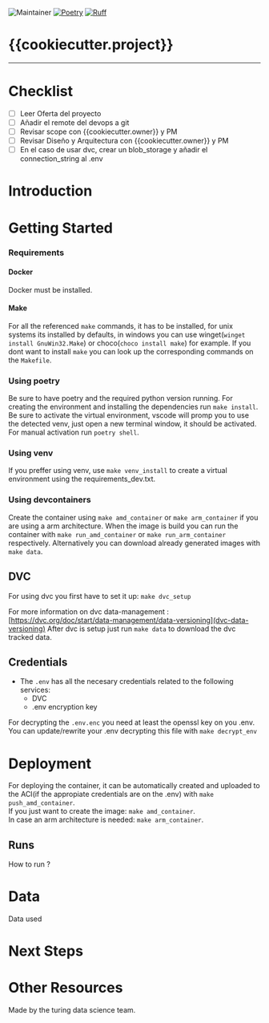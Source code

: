 <!-- ![Python Version](https://img.shields.io/badge/python-3.8-blue) -->
![Maintainer](https://img.shields.io/badge/owner-{{cookiecutter.owner}}-green)
[![Poetry](https://img.shields.io/endpoint?url=https://python-poetry.org/badge/v0.json)](https://python-poetry.org/)
[![Ruff](https://img.shields.io/endpoint?url=https://raw.githubusercontent.com/astral-sh/ruff/main/assets/badge/v2.json)](https://github.com/astral-sh/ruff)
# {{cookiecutter.project}}
-----------------------------
# Checklist
- [ ] Leer Oferta del proyecto
- [ ] Añadir el remote del devops a git
- [ ] Revisar scope con {{cookiecutter.owner}} y PM
- [ ] Revisar Diseño y Arquitectura con {{cookiecutter.owner}} y PM
- [ ] En el caso de usar dvc, crear un blob_storage y añadir el connection_string al .env
# Introduction

# Getting Started
### Requirements
#### Docker
Docker must be installed.
#### Make
For all the referenced `make` commands, it has to be installed, for unix systems
its installed by defaults, in windows you can use winget(`winget install GnuWin32.Make`) or choco(`choco install make`) for example.
If you dont want to install `make` you can look up the corresponding commands on the `Makefile`.


### Using poetry
Be sure to have poetry and the required python version running.
For creating the environment and installing the dependencies
run `make install`.
Be sure to activate the virtual environment, vscode will promp you to use the detected venv,
just open a new terminal window, it should be activated.
For manual activation run `poetry shell`.
### Using venv
If you preffer using venv, use `make venv_install` to create a virtual environment
using the requirements_dev.txt.
### Using devcontainers
Create the container using `make amd_container` or `make arm_container` if you are using a arm architecture.
When the image is build you can run the container with `make run_amd_container` or `make run_arm_container` respectively.
Alternatively you can download already generated images with `make data`.

## DVC
For using dvc you first have to set it up: `make dvc_setup`

For more information on dvc data-management : [https://dvc.org/doc/start/data-management/data-versioning](dvc-data-versioning)
After dvc is setup just run `make data`  to download the dvc tracked data.

## Credentials
* The `.env` has all the necesary credentials related to the following services:
    * DVC
    * .env encryption key

For decrypting the `.env.enc` you need at least the openssl key on you .env.
You can update/rewrite your .env decrypting this file with `make decrypt_env`

# Deployment
For deploying the container, it can be automatically created and uploaded to the ACI(if the appropiate credentials are on the .env) with `make push_amd_container`.  
If you just want to create the image: `make amd_container`.  
In case an arm architecture is needed: `make arm_container`.  

## Runs
How to run ?


# Data
Data used

# Next Steps

# Other Resources

Made by the turing data science team.